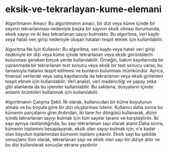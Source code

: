# eksik-ve-tekrarlayan-kume-elemani

Algoritmanın Amacı: 
Bu algoritmanın amacı, bir dizi veya küme içinde bir sayının tekrarlanması nedeniyle başka bir sayının eksik olması durumunda, eksik sayıyı ve iki kez tekrarlanan sayıyı bulmaktır. Bu algoritma, veri kaybı veya hatalı veri girişi nedeniyle oluşan hataları tespit etmek için kullanılabilir.

Algoritma Ne İçin Kullanılır: 
Bu algoritma, veri kaybı veya hatalı veri girişi nedeniyle bir dizi veya küme içinde tekrarlanan veya eksik görüntülerin bulunması gereken birçok yerde kullanılabilir. Örneğin, bakım kayıtlarında bir yıpranmada bir tekrarlanan test sonucu veya eksik bir test sonucu varsa, bu tamamıyla hatanın tespit edilmesi ve bunların bulunması mümkündür. Ayrıca, finansal verilerde veya satış kayıtlarında da tekrarlanan veya eksik girilenleri tespit etmek için kullanılabilir. Veri analizi, veri madenciliği ve yapay zeka gibi alanlarda da bu işlemler kullanılabilir. Bu saklama, dosyaların içinde anlamlı örüntüleri kullanmak için kullanılabilir.

Algoritmanın Çalışma Şekli: 
İlk olarak, kullanıcıdan bir küme boyutunun alması ve bu boyuta göre bir dizi oluşturması istenir. Kullanıcı daha sonra bu kümenin parçalarını girer.Ardından, iki tane for döngüsü kullanarak, dizini içinde tekrarlanan sayıyı bulmak için tüm sayılar taranır ve karşılaştırılır. İki sayı aynıya rastlandığında, bu sayı tekrarlanan sayı olarak atanır.Daha sonra, kümenin toplamını hesaplayarak, eksik olan sayıyı bulmak için, n'e kadar olan boyutun toplamından kümenin toplamı çıkarılır. Eksik sayı bu şekilde sonuçlanır.Son olarak, tekrarlanan sayı ve eksik olan sayı bir diziye atılır ve bu dizi kullanılarak sonuçlar ekrana yazdırılır
